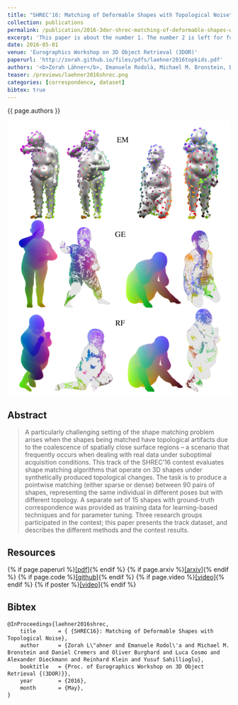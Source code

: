 ```yaml
---
title: "SHREC'16: Matching of Deformable Shapes with Topological Noise"
collection: publications
permalink: /publication/2016-3dor-shrec-matching-of-deformable-shapes-with-topological-noise
excerpt: 'This paper is about the number 1. The number 2 is left for future work.'
date: 2016-05-01
venue: 'Eurographics Workshop on 3D Object Retrieval (3DOR)'
paperurl: 'http://zorah.github.io/files/pdfs/laehner2016topkids.pdf'
authors: '<b>Zorah Lähner</b>, Emanuele Rodolà, Michael M. Bronstein, Daniel Cremers, Oliver Burghard, Luca Cosmo, Alexander Dieckmann, Reinhard Klein, Yusuf Sahillioğlu'
teaser: /previews/laehner2016shrec.png
categories: [correspondence, dataset]
bibtex: true
---
```


{{ page.authors }}

<img class="pub_teaser" src="../images/previews/laehner2016shrec.png" alt="Teaser Image" title="teaser" />

## Abstract

> A particularly challenging setting of the shape matching problem arises when the shapes being matched have topological artifacts due to the coalescence of spatially close surface regions – a scenario that frequently occurs when dealing with real data under suboptimal acquisition conditions. This track of the SHREC’16 contest evaluates shape matching algorithms that operate on 3D shapes under synthetically produced topological changes. The task is to produce a pointwise matching (either sparse or dense) between 90 pairs of shapes, representing the same individual in different poses but with different topology. A separate set of 15 shapes with ground-truth correspondence was provided as training data for learning-based techniques and for parameter tuning. Three research groups participated in the contest; this paper presents the track dataset, and describes the different methods and the contest results.

## Resources

{% if page.paperurl %}<a href=" {{ page.paperurl }} ">[pdf]</a>{% endif %} {% if page.arxiv %}<a href=" {{ page.arxiv }} ">[arxiv]</a>{% endif %} {% if page.code %}<a href=" {{ page.code }} ">[github]</a>{% endif %} {% if page.video %}<a href=" {{ page.video }} ">[video]</a>{% endif %} {% if poster %}<a href=" {{ page.poster }} ">[video]</a>{% endif %}

## Bibtex

    @InProceedings{laehner2016shrec,
        title 		= { {SHREC16}: Matching of Deformable Shapes with Topological Noise},
        author 		= {Zorah L\"ahner and Emanuele Rodol\'a and Michael M. Bronstein and Daniel Cremers and Oliver Burghard and Luca Cosmo and Alexander Dieckmann and Reinhard Klein and Yusuf Sahillioglu},
        booktitle 	= {Proc. of Eurographics Workshop on 3D Object Retrieval {(3DOR)}},
        year 		= {2016},
        month 		= {May},
    }
